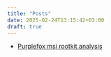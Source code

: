 ```yaml
---
title: "Posts"
date: 2025-02-24T13:15:42+03:00
draft: true
---
```


- [Purplefox msi rootkit analysis](../purplefox-analysis/)

